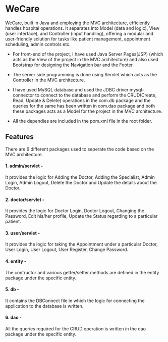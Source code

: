 
# WeCare

WeCare, built in Java and employing the MVC architecture, efficiently handles hospital operations. It separates into Model (data and logic), View (user interface), and Controller (input handling), offering a modular and user-friendly solution for tasks like patient management, appointment scheduling, admin controls etc.

* For front-end of the project, I have used Java Server Pages(JSP) (which acts as the View of the project in the MVC architecture) and also used Bootstrap for designing the Navigation bar and the Footer.

* The server side programming is done using Servlet which acts as the Controller in the MVC architecture.

* I have used MySQL database and used the JDBC driver mysql-connector to connect to the database and perform the CRUD(Create, Read, Update & Delete) operations in the com.db package and the queries for the same has been written in com.dao package and both these packages acts as a Model for the project in the MVC architecture.

* All the dependies are included in the pom.xml file in the root folder.









## Features

There are 6 different packages used to seperate the code based on the MVC architecture.

#### 1. admin/servlet - 
It provides the logic for Adding the Doctor, Adding the Specialist, Admin Login, Admin Logout, Delete the Doctor and Update the details about the Doctor.

#### 2. doctor/servlet -
It provides the logic for Doctor Login, Doctor Logout, Changing the Password, Edit his/her profile, Update the Status regarding to a particular patient.

#### 3. user/servlet -
It provides the logic for taking the Appointment under a particular Doctor, User Login, User Logout, User Register, Change Password.

#### 4. entity -
The contructor and various getter/setter methods are defined in the entity package under the specific entity.

#### 5. db -
It contains the DBConnect file in which the logic for connecting the application to the database is written.

#### 6. dao -
All the queries required for the CRUD operation is written in the dao package under the specific entity.